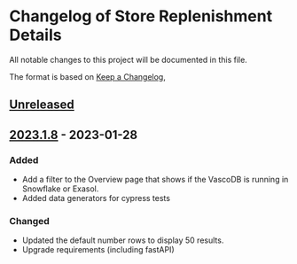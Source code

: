 # Changelog of Store Replenishment Details

All notable changes to this project will be documented in this file.

The format is based on [Keep a Changelog](https://keepachangelog.com/en/1.0.0/),

## [Unreleased]

## [2023.1.8] - 2023-01-28

### Added

-   Add a filter to the Overview page that shows if the VascoDB is running in Snowflake or Exasol. 
-   Added data generators for cypress tests

### Changed

-   Updated the default number rows to display 50 results.
-   Upgrade requirements (including fastAPI)

[Unreleased]: https://github.com/tarunchine/github-action-demo/compare/2023.1.8...HEAD

[2023.1.8]: https://github.com/tarunchine/github-action-demo/compare/7bbc0816577d58d79a73fa29e116d6e3ed0d2abc...2023.1.8
